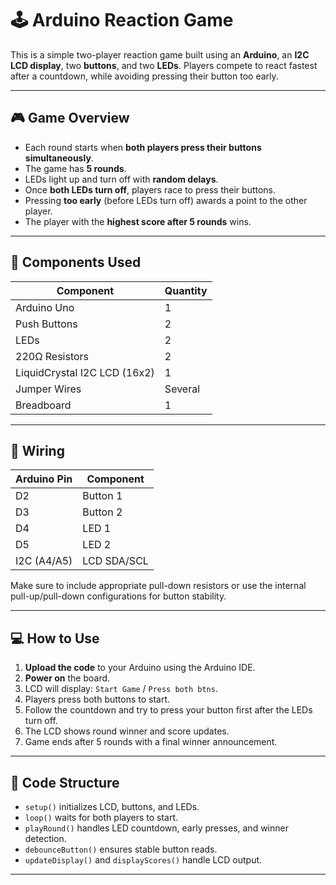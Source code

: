 # 🕹️ Arduino Reaction Game

This is a simple two-player reaction game built using an **Arduino**, an **I2C LCD display**, two **buttons**, and two **LEDs**. Players compete to react fastest after a countdown, while avoiding pressing their button too early.

---

## 🎮 Game Overview

- Each round starts when **both players press their buttons simultaneously**.
- The game has **5 rounds**.
- LEDs light up and turn off with **random delays**.
- Once **both LEDs turn off**, players race to press their buttons.
- Pressing **too early** (before LEDs turn off) awards a point to the other player.
- The player with the **highest score after 5 rounds** wins.

---

## 🧰 Components Used

| Component        | Quantity |
|------------------|----------|
| Arduino Uno      | 1        |
| Push Buttons     | 2        |
| LEDs             | 2        |
| 220Ω Resistors   | 2        |
| LiquidCrystal I2C LCD (16x2) | 1 |
| Jumper Wires     | Several  |
| Breadboard       | 1        |

---

## 🔌 Wiring

| Arduino Pin | Component        |
|-------------|------------------|
| D2          | Button 1         |
| D3          | Button 2         |
| D4          | LED 1            |
| D5          | LED 2            |
| I2C (A4/A5) | LCD SDA/SCL      |

Make sure to include appropriate pull-down resistors or use the internal pull-up/pull-down configurations for button stability.

---

## 💻 How to Use

1. **Upload the code** to your Arduino using the Arduino IDE.
2. **Power on** the board.
3. LCD will display: `Start Game` / `Press both btns`.
4. Players press both buttons to start.
5. Follow the countdown and try to press your button first after the LEDs turn off.
6. The LCD shows round winner and score updates.
7. Game ends after 5 rounds with a final winner announcement.

---

## 📂 Code Structure

- `setup()` initializes LCD, buttons, and LEDs.
- `loop()` waits for both players to start.
- `playRound()` handles LED countdown, early presses, and winner detection.
- `debounceButton()` ensures stable button reads.
- `updateDisplay()` and `displayScores()` handle LCD output.

---
